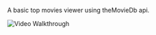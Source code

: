 A basic top movies viewer using theMovieDb api.

<img src='http://i.imgur.com/EqCx3Sy.gif' title='Video Walkthrough' width='' alt='Video Walkthrough' />
